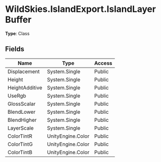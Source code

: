 ﻿# WildSkies.IslandExport.IslandLayerBuffer

**Type**: Class

## Fields

| Name | Type | Access |
|------|------|--------|
| Displacement | System.Single | Public |
| Height | System.Single | Public |
| HeightAdditive | System.Single | Public |
| UseRgb | System.Single | Public |
| GlossScalar | System.Single | Public |
| BlendLower | System.Single | Public |
| BlendHigher | System.Single | Public |
| LayerScale | System.Single | Public |
| ColorTintR | UnityEngine.Color | Public |
| ColorTintG | UnityEngine.Color | Public |
| ColorTintB | UnityEngine.Color | Public |

